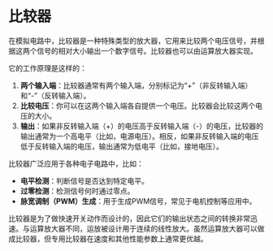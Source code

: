 # 比较器

在模拟电路中，比较器是一种特殊类型的放大器，它用来比较两个电压信号，并根据这两个信号的相对大小输出一个数字信号。比较器也可以由运算放大器实现。

它的工作原理是这样的：

1. **两个输入端**：比较器通常有两个输入端，分别标记为“+”（非反转输入端）和“-”（反转输入端）。
2. **比较电压**：你可以在这两个输入端各自提供一个电压。比较器会比较这两个电压的大小。
3. **输出**：如果非反转输入端（+）的电压高于反转输入端（-）的电压，比较器的输出通常为一个高电平（比如，电源电压）。相反，如果非反转输入端的电压低于反转输入端的电压，输出通常为低电平（比如，接地电压）。

比较器广泛应用于各种电子电路中，比如：

* **电平检测**：判断信号是否达到特定电平。
* **过零检测**：检测信号何时通过零点。
* **脉宽调制（PWM）生成**：用于生成PWM信号，常见于电机控制等应用中。

比较器是为了做快速开关动作而设计的，因此它们的输出状态之间的转换非常迅速。与运算放大器不同，运放被设计用于连续的线性放大。虽然运算放大器可以做成比较器，但专用比较器在速度和其他性能参数上通常更优越。
